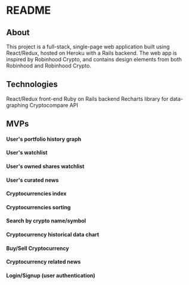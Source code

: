 # README

## About
This project is a full-stack, single-page web application built using React/Redux, hosted on Heroku with a Rails backend. The web app is inspired by Robinhood Crypto, and contains design elements from both Robinhood and Robinhood Crypto.

## Technologies
React/Redux front-end
Ruby on Rails backend
Recharts library for data-graphing
Cryptocompare API

## MVPs
#### User's portfolio history graph

#### User's watchlist

#### User's owned shares watchlist

#### User's curated news

#### Cryptocurrencies index

#### Cryptocurrencies sorting

#### Search by crypto name/symbol

#### Cryptocurrency historical data chart

#### Buy/Sell Cryptocurrency

#### Cryptocurrency related news

#### Login/Signup (user authentication)
